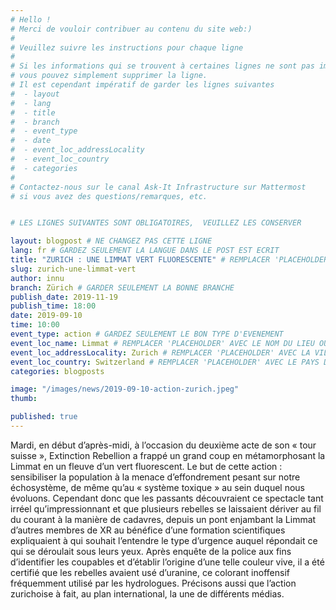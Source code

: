 ```yaml
---
# Hello !
# Merci de vouloir contribuer au contenu du site web:)
#
# Veuillez suivre les instructions pour chaque ligne
#
# Si les informations qui se trouvent à certaines lignes ne sont pas importantes
# vous pouvez simplement supprimer la ligne. 
# Il est cependant impératif de garder les lignes suivantes
#  - layout
#  - lang
#  - title
#  - branch
#  - event_type
#  - date
#  - event_loc_addressLocality
#  - event_loc_country
#  - categories
#
# Contactez-nous sur le canal Ask-It Infrastructure sur Mattermost 
# si vous avez des questions/remarques, etc.


# LES LIGNES SUIVANTES SONT OBLIGATOIRES,  VEUILLEZ LES CONSERVER

layout: blogpost # NE CHANGEZ PAS CETTE LIGNE
lang: fr # GARDEZ SEULEMENT LA LANGUE DANS LE POST EST ECRIT
title: "ZURICH : UNE LIMMAT VERT FLUORESCENTE" # REMPLACER 'PLACEHOLDER' AVEC LE TITRE DE VOTRE POST
slug: zurich-une-limmat-vert
author: innu
branch: Zürich # GARDER SEULEMENT LA BONNE BRANCHE
publish_date: 2019-11-19
publish_time: 18:00
date: 2019-09-10
time: 10:00
event_type: action # GARDEZ SEULEMENT LE BON TYPE D'EVENEMENT
event_loc_name: Limmat # REMPLACER 'PLACEHOLDER' AVEC LE NOM DU LIEU OU L'EVENEMENT A LIEU
event_loc_addressLocality: Zurich # REMPLACER 'PLACEHOLDER' AVEC LA VILLE DANS LAQUELLE L'EVENEMENT A LIEU
event_loc_country: Switzerland # REMPLACER 'PLACEHOLDER' AVEC LE PAYS DANS LAQUELLE L'EVENEMENT A LIEU
categories: blogposts

image: "/images/news/2019-09-10-action-zurich.jpeg"
thumb:

published: true
---
```


Mardi, en début d’après-midi, à l’occasion du deuxième acte de son « tour suisse », Extinction Rebellion a frappé un grand coup en métamorphosant la Limmat en un fleuve d’un vert fluorescent. Le but de cette action : sensibiliser la population à la menace d’effondrement pesant sur notre échosystème, de même qu’au « système toxique » au sein duquel nous évoluons. 
Cependant donc que les passants découvraient ce spectacle tant irréel qu’impressionnant et que plusieurs rebelles se laissaient dériver au fil du courant à la manière de cadavres, depuis un pont enjambant la Limmat d’autres membres de XR au bénéfice d’une formation scientifiques expliquaient à qui souhait l’entendre le type d’urgence auquel répondait ce qui se déroulait sous leurs yeux.
Après enquête de la police aux fins d’identifier les coupables et d’établir l’origine d’une telle couleur vive, il a été certifié que les rebelles avaient usé d’uranine, ce colorant inoffensif fréquemment utilisé par les hydrologues. Précisons aussi que l’action zurichoise à fait, au plan international, la une de différents médias.
